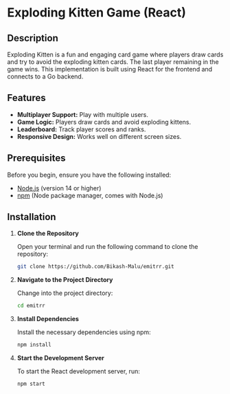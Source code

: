# Exploding Kitten Game (React)

## Description

Exploding Kitten is a fun and engaging card game where players draw cards and try to avoid the exploding kitten cards. The last player remaining in the game wins. This implementation is built using React for the frontend and connects to a Go backend.

## Features

- **Multiplayer Support:** Play with multiple users.
- **Game Logic:** Players draw cards and avoid exploding kittens.
- **Leaderboard:** Track player scores and ranks.
- **Responsive Design:** Works well on different screen sizes.

## Prerequisites

Before you begin, ensure you have the following installed:

- [Node.js](https://nodejs.org/) (version 14 or higher)
- [npm](https://www.npmjs.com/) (Node package manager, comes with Node.js)

## Installation

1. **Clone the Repository**

   Open your terminal and run the following command to clone the repository:

   ```bash
   git clone https://github.com/Bikash-Malu/emitrr.git
1. **Navigate to the Project Directory**

   Change into the project directory:

   ```bash
   cd emitrr
1. **Install Dependencies**

   Install the necessary dependencies using npm:

   ```bash
   npm install
1. **Start the Development Server**

   To start the React development server, run:

   ```bash
   npm start
